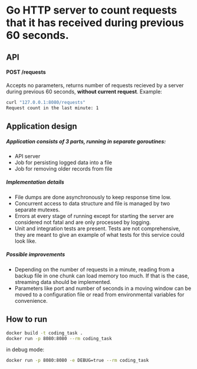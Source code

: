 # Go HTTP server to count requests that it has received during previous 60 seconds.

## API
#### POST /requests

Accepts no parameters, returns number of requests recieved by a server during previous 60 seconds, **without current request**. Example:
```bash
curl "127.0.0.1:8080/requests"
Request count in the last minute: 1
```

## Application design

##### Application consists of 3 parts, running in separate goroutines:
- API server
- Job for persisting logged data into a file
- Job for removing older records from file

##### Implementation details
- File dumps are done asynchronously to keep response time low.
- Concurrent access to data structure and file is managed by two separate mutexes.
- Errors at every stage of running except for starting the server are considered not fatal and are only processed by logging.
- Unit and integration tests are present. Tests are not comprehensive, they are meant to give an example of what tests for this service could look like.

##### Possible improvements
- Depending on the number of requests in a minute, reading from a backup file in one chunk can load memory too much. If that is the case, streaming data should be implemented.
- Parameters like port and number of seconds in a moving window can be moved to a configuration file or read from environmental variables for convenience.

## How to run
```bash
docker build -t coding_task .
docker run -p 8080:8080 --rm coding_task
```
in debug mode:
```bash
docker run -p 8080:8080 -e DEBUG=true --rm coding_task
```
